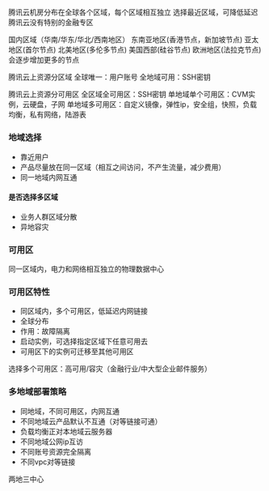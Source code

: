 ## 
腾讯云机房分布在全球各个区域，每个区域相互独立
选择最近区域，可降低延迟
腾讯云没有特别的金融专区

国内区域（华南/华东/华北/西南地区）
东南亚地区(香港节点，新加坡节点)
亚太地区(首尔节点)
北美地区(多伦多节点)
美国西部(硅谷节点)
欧洲地区(法拉克节点)
会逐步增加更多的节点


腾讯云上资源分区域
全球唯一：用户账号
全地域可用：SSH密钥

腾讯云上资源分可用区
全区域全可用区：SSH密钥
单地域单个可用区：CVM实例，云硬盘，子网
单地域多可用区：自定义镜像，弹性ip，安全组，快照，负载均衡，私有网络，陆游表

### 地域选择
- 靠近用户
- 产品尽量放在同一区域（相互之间访问，不产生流量，减少费用）
- 同一地域内网互通

#### 是否选择多区域
  - 业务人群区域分散
  - 异地容灾

### 可用区
同一区域内，电力和网络相互独立的物理数据中心
### 可用区特性
- 同区域内，多个可用区，低延迟内网链接
- 全球分布
- 作用：故障隔离
- 启动实例，可选择指定区域下任意可用去
- 可用区下的实例可迁移至其他可用区

选择多个可用区：高可用/容灾（金融行业/中大型企业邮件服务）

### 多地域部署策略
 - 同地域，不同可用区，内网互通
 - 不同地域云产品默认不互通（对等链接可通）
 - 负载均衡正对本地域云服务器
 - 不同地域公网ip互访
 - 不同账号资源完全隔离
 - 不同vpc对等链接

两地三中心
